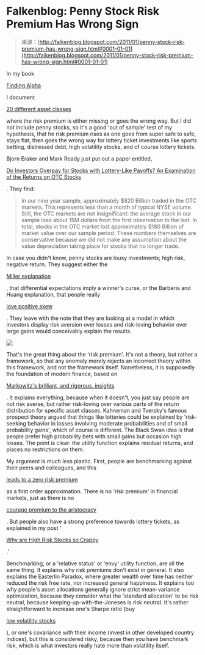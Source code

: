 <!--yml
category: 未分类
date: 2024-05-12 21:11:32
-->

# Falkenblog: Penny Stock Risk Premium Has Wrong Sign

> 来源：[http://falkenblog.blogspot.com/2011/01/penny-stock-risk-premium-has-wrong-sign.html#0001-01-01](http://falkenblog.blogspot.com/2011/01/penny-stock-risk-premium-has-wrong-sign.html#0001-01-01)

In my book

[Finding Alpha](http://www.amazon.com/dp/0470445904?tag=defrprob-20&camp=14573&creative=327641&linkCode=as1&creativeASIN=0470445904&adid=0E9JG7TBT0HJFPE0AAE1&)

I document

[20 different asset classes](http://www.efalken.com/papers/RRsec4.html)

where the risk premium is either missing or goes the wrong way. But I did not include penny stocks, so it's a good 'out of sample' test of my hypothesis, that he risk premium rises as one goes from super safe to safe, stays flat, then goes the wrong way for lottery ticket investments like sports betting, distressed debt, high volatility stocks, and of course lottery tickets.

Bjorn Eraker and Mark Ready just put out a paper entitled,

[Do Investors Overpay for Stocks with Lottery-Like Payoffs? An Examination of the Returns on OTC Stocks](Do%20Investors%20Overpay%20for%20Stocks%20with%20Lottery-Like%20Payoffs?%20An%20Examination%20of%20the%20Returns%20on%20OTC%20Stocks)

. They find:

> In our nine year sample, approximately $820 Billion traded in the OTC markets. This represents less than a month of typical NYSE volume. Still, the OTC markets are not insignificant: the average stock in our sample lose about 15M dollars from the first observation to the last. In total, stocks in the OTC market lost approximately $180 Billion of market value over our sample period. These numbers themselves are conservative because we did not make any assumption about the value depreciation taking place for stocks that no longer trade.

In case you didn't know, penny stocks are lousy investments; high risk, negative return. They suggest either the

[Miller explanation](http://falkenblog.blogspot.com/2010/10/ed-millers-curse.html)

, that differential expectations imply a winner's curse, or the Barberis and Huang explanation, that people really

[love positive skew](http://falkenblog.blogspot.com/2010/08/brown-bears-and-grizzlies.html)

. They leave with the note that they are looking at a model in which investors display risk aversion over losses and risk-loving behavior over large gains would conceivably explain the results.

[![](img/d16f235025931fc808c156c8d15bec00.png)](https://blogger.googleusercontent.com/img/b/R29vZ2xl/AVvXsEjXM1AqDR7qEUVT5J4ZQSF5EwDiwvZf1HgmkNOKufTRgX92y1W4QWXmIMbBSUInJYPv6ZzaYZI11IEGXyTB8d4rR8T8seOG_OycRGG3mWtdfaZSYn12i1fTZuY6RHiNtUNRMVenhA/s1600/prospecttheory.jpg)

That's the great thing about the 'risk premium'. It's not a theory, but rather a framework, so that any anomaly merely rejects an incorrect theory within this framework, and not the framework itself. Nonetheless, it is supposedly the foundation of modern finance, based on

[Markowitz's brilliant, and rigorous, insights](http://falkenblog.blogspot.com/2010/07/harry-markowitz-inconsistent.html)

. It explains everything, because when it doesn't, you just say people are not risk averse, but rather risk-loving over various parts of the return distribution for specific asset classes. Kahneman and Tversky's famous prospect theory argued that things like lotteries could be explained by 'risk-seeking behavior in losses involving moderate probabilities and of small probability gains', which of course is different. The Black Swan idea is that people prefer high probability bets with small gains but occasion high losses. The point is clear: the utility function explains residual returns, and places no restrictions on them.

My argument is much less plastic. First, people are benchmarking against their peers and colleagues, and this

[leads to a zero risk premium](http://falkenblog.blogspot.com/2010/03/why-envy-dominates-greed.html)

as a first order approximation. There is no 'risk premium' in financial markets, just as there is no

[courage premium to the aristocracy](http://falkenblog.blogspot.com/2010/12/risk-premium-doesnt-make-sense_15.html)

. But people also have a strong preference towards lottery tickets, as explained in my post '

[Why are High Risk Stocks so Crappy](http://falkenblog.blogspot.com/2010/11/why-are-high-risk-stocks-so-crappy.html)

.'

Benchmarking, or a 'relative status' or 'envy' utility function, are all the same thing. It explains why risk premiums don't exist in general. It also explains the Easterlin Paradox, where greater wealth over time has neither reduced the risk free rate, nor increased general happiness. It explains too why people's asset allocations generally ignore strict mean-variance optimization, because they consider what the 'standard allocation' to be risk neutral, because keeping-up-with-the-Joneses is risk neutral. It's rather straightforward to increase one's Sharpe ratio (buy

[low volatility stocks](http://falkenblog.blogspot.com/2010/09/low-volatility-and-beta-10-portfolios.html)

), or one's covariance with their income (invest in other developed country indices), but this is considered risky, because then you have benchmark risk, which is what investors really hate more than volatility itself.